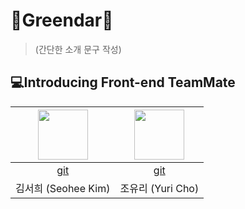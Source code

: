 # 🌳Greendar🌳
> (간단한 소개 문구 작성)



## 💻Introducing Front-end TeamMate

|<img src="https://github.com/~~~.png" width="80">|<img src="https://github.com/~~~.png" width="80">|
|:---:|:---:|
|[git](https://github.com/ImInnocent)|[git](https://github.com/dearyeon)|
|김서희 (Seohee Kim)|조유리 (Yuri Cho)|

## 
